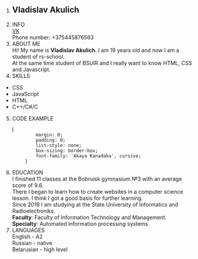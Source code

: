 1. ## **Vladislav Akulich**
2.  INFO  
[VK](https://vk.com/yt_arvx)  
Phone number: +375445876563  
3.  ABOUT ME  
Hi! My name is **Vladislav Akulich**. I am 19 years old and now I am a student of rs-school.  
At the same time student of BSUIR and I  really want to know HTML, CSS and Javascript.  
4.  SKILLS  
- CSS
- JavaScript
- HTML
- C++/C#/C  
5.  CODE EXAMPLE  
```  
   {
            margin: 0;
            padding: 0;
            list-style: none;
            box-sizing: border-box;
            font-family: 'Akaya Kanadaka', cursive;
        }
```  
6.  EDUCATION  
I finished 11 classes at the Bobruisk gymnasium №3 with an average score  of 9.6.  
There I began to learn how to create websites in a computer science lesson. I think I got a good basis for further learning.  
Since 2019 I am studying at the State University of Informatics and Radioelectroniks.  
**Faculty**: Faculty of Information Technology and Management.  
**Specialty**: Automated information processing systems.  
7.  LANGUAGES  
English - A2  
Russian - native  
Belarusian - high level  